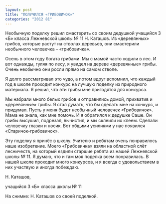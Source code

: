 ```yaml
---
layout: post
title: "ПОЛУЧИЛСЯ «ГРИБОВИЧОК»"
categories: "2012 81"
---
```


Необычную поделку решил смастерить со своим дедушкой учащийся 3 «Б» класса Лежневской школы № 11 Н. Каташов. Из «деревянных» грибов, которые растут на стволах деревьев, они смастерили необычного человечка – «грибовичка».







Осень  в этом году богата грибами. Мы с мамой часто ходили в лес. И вот однажды, гуляя  по лесу, я увидел на дереве «деревянные» грибы. Очень необычно они росли прямо  на самом стволе.

Я  долго рассматривал это чудо, а потом вдруг вспомнил, что каждый год в школе  проходит конкурс на лучшую поделку из природного материала. Я решил, что эти  грибы мне пригодятся для конкурса.

Мы  набрали много белых грибов и отправились домой, прихватив и «деревянные» грибы.  Я стал думать, что бы сделать мне на конкурс, и придумал. Пусть у меня будет  необычный человечек «Грибовичок». Мама не знала, как мне помочь. И я обратился  к дедушке Саше. Он грибы высушил, подрезал, вычистил, и мы склеили их клеем. Сделали  человечку глазки и носик. Вот общими усилиями у нас появился «Старичок-грибовичок».

Эту  поделку я принёс в школу. Учителю и ребятам очень понравилось наше изобретение.  Моего «Грибовичка» взяли на областной слёт лесничеств, на который ездили  старшие ребята из нашей Лежневской школы № 11. Я думаю, что и там моя поделка  всем понравилась. В нашей школе проходит много конкурсов, и я всегда с  удовольствием в них участвую и иногда побеждаю.

Н.  Каташов,

учащийся  3 «Б» класса школы № 11



На снимке: Н. Каташов со своей поделкой.


